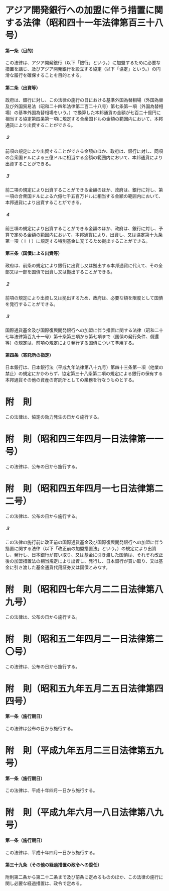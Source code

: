 # アジア開発銀行への加盟に伴う措置に関する法律（昭和四十一年法律第百三十八号）
#### 第一条（目的）
この法律は、アジア開発銀行（以下「銀行」という。）に加盟するために必要な措置を講じ、及びアジア開発銀行を設立する協定（以下「協定」という。）の円滑な履行を確保することを目的とする。
#### 第二条（出資等）
政府は、銀行に対し、この法律の施行の日における基準外国為替相場（外国為替及び外国貿易法（昭和二十四年法律第二百二十八号）第七条第一項（外国為替相場）の基準外国為替相場をいう。）で換算した本邦通貨の金額が七百二十億円に相当する協定第四条第一項に規定する合衆国ドルの金額の範囲内において、本邦通貨により出資することができる。
##### ２
前項の規定により出資することができる金額のほか、政府は、銀行に対し、同項の合衆国ドルによる三億ドルに相当する金額の範囲内において、本邦通貨により出資することができる。
##### ３
前二項の規定により出資することができる金額のほか、政府は、銀行に対し、第一項の合衆国ドルによる六億七千五百万ドルに相当する金額の範囲内において、本邦通貨により出資することができる。
##### ４
前三項の規定により出資することができる金額のほか、政府は、銀行に対し、予算で定める金額の範囲内において、本邦通貨により、出資し、又は協定第十九条第一項（ｉｉ）に規定する特別基金に充てるため拠出することができる。
#### 第三条（国債による出資等）
政府は、前条の規定により銀行に出資し又は拠出する本邦通貨に代えて、その全部又は一部を国債で出資し又は拠出することができる。
##### ２
前項の規定により出資し又は拠出するため、政府は、必要な額を限度として国債を発行することができる。
##### ３
国際通貨基金及び国際復興開発銀行への加盟に伴う措置に関する法律（昭和二十七年法律第百九十一号）第十条第三項から第七項まで（国債の発行条件、償還等）の規定は、前項の規定により発行する国債について準用する。
#### 第四条（寄託所の指定）
日本銀行は、日本銀行法（平成九年法律第八十九号）第四十三条第一項（他業の禁止）の規定にかかわらず、協定第三十八条第二項の規定による銀行の保有する本邦通貨その他の資産の寄託所としての業務を行なうものとする。
# 附　則
この法律は、協定の効力発生の日から施行する。
# 附　則（昭和四三年四月一日法律第一一号）
この法律は、公布の日から施行する。
# 附　則（昭和四五年四月一七日法律第二二号）
この法律は、公布の日から施行する。
##### ３
この法律の施行前に改正前の国際通貨基金及び国際復興開発銀行への加盟に伴う措置に関する法律（以下「改正前の加盟措置法」という。）の規定により出資し、発行し、日本銀行が買い取り、又は基金に引き渡した国債は、それぞれ改正後の加盟措置法の相当規定により出資し、発行し、日本銀行が買い取り、又は基金に引き渡した基金通貨代用証券又は国債とみなす。
# 附　則（昭和四七年六月二二日法律第八九号）
この法律は、公布の日から施行する。
# 附　則（昭和五二年四月二一日法律第二〇号）
この法律は、公布の日から施行する。
# 附　則（昭和五九年五月二五日法律第四四号）
#### 第一条（施行期日）
この法律は公布の日から施行する。
# 附　則（平成九年五月二三日法律第五九号）
#### 第一条（施行期日）
この法律は、平成十年四月一日から施行する。
# 附　則（平成九年六月一八日法律第八九号）
#### 第一条（施行期日）
この法律は、平成十年四月一日から施行する。
#### 第三十九条（その他の経過措置の政令への委任）
附則第二条から第二十二条まで及び前条に定めるもののほか、この法律の施行に関し必要な経過措置は、政令で定める。
